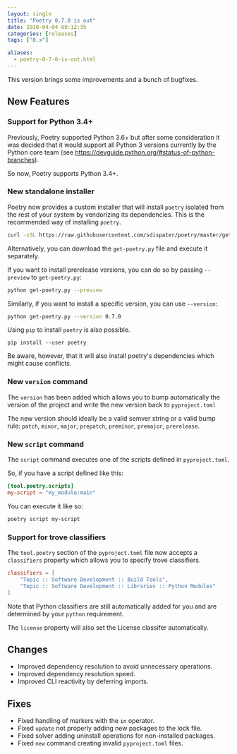 ```yaml
---
layout: single
title: "Poetry 0.7.0 is out"
date: 2018-04-04 09:12:35
categories: [releases]
tags: ["0.x"]

aliases:
  - poetry-0-7-0-is-out.html
---
```


This version brings some improvements and a bunch of bugfixes.

## New Features

### Support for Python 3.4+

Previously, Poetry supported Python 3.6+ but after some consideration
it was decided that it would support all Python 3 versions currently by the
Python core team (see https://devguide.python.org/#status-of-python-branches).

So now, Poetry supports Python 3.4+.

### New standalone installer

Poetry now provides a custom installer that will install `poetry` isolated
from the rest of your system by vendorizing its dependencies. This is the
recommended way of installing `poetry`.

```bash
curl -sSL https://raw.githubusercontent.com/sdispater/poetry/master/get-poetry.py | python
```

Alternatively, you can download the `get-poetry.py` file and execute it separately.

If you want to install prerelease versions, you can do so by passing `--preview` to `get-poetry.py`:

```bash
python get-poetry.py --preview
```

Similarly, if you want to install a specific version, you can use `--version`:

```bash
python get-poetry.py --version 0.7.0
```

<aside class="note">
<p>Using <code>pip</code> to install <code>poetry</code> is also possible.</p>
<div class="highlight">
<pre class=" language-bash">
<code class=" language-bash" data-lang="bash">pip install --user poetry</code>
</pre>
</div>
<p>Be aware, however, that it will also install poetry's dependencies
which might cause conflicts.</p>
</aside>

### New `version` command

The `version` has been added which allows you to bump automatically
the version of the project and write the new version back to `pyproject.toml`

The new version should ideally be a valid semver string or a valid bump rule:
`patch`, `minor`, `major`, `prepatch`, `preminor`, `premajor`, `prerelease`.

### New `script` command

The `script` command executes one of the scripts defined in `pyproject.toml`.

So, if you have a script defined like this:

```toml
[tool.poetry.scripts]
my-script = "my_module:main"
```

You can execute it like so:

```bash
poetry script my-script
```

### Support for trove classifiers

The `tool.poetry` section of the `pyproject.toml` file now accepts
a `classifiers` property which allows you to specify trove classifiers.

```toml
classifiers = [
    "Topic :: Software Development :: Build Tools",
    "Topic :: Software Development :: Libraries :: Python Modules"
]
```

Note that Python classifiers are still automatically added for you and are
determined by your `python` requirement.

The `license` property will also set the License classifer automatically.

## Changes

- Improved dependency resolution to avoid unnecessary operations.
- Improved dependency resolution speed.
- Improved CLI reactivity by deferring imports.

## Fixes

- Fixed handling of markers with the `in` operator.
- Fixed `update` not properly adding new packages to the lock file.
- Fixed solver adding uninstall operations for non-installed packages.
- Fixed `new` command creating invalid `pyproject.toml` files.
